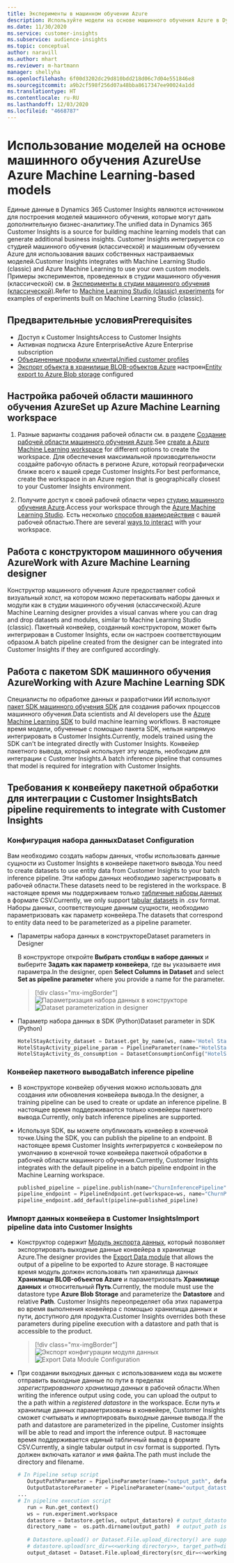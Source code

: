 ```yaml
---
title: Эксперименты в машинном обучении Azure
description: Используйте модели на основе машинного обучения Azure в Dynamics 365 Customer Insights.
ms.date: 11/30/2020
ms.service: customer-insights
ms.subservice: audience-insights
ms.topic: conceptual
author: naravill
ms.author: mhart
ms.reviewer: m-hartmann
manager: shellyha
ms.openlocfilehash: 6f00d3202dc29d810bdd218d06c7d04e551846e8
ms.sourcegitcommit: a9b2cf598f256d07a48bba8617347ee90024a1dd
ms.translationtype: HT
ms.contentlocale: ru-RU
ms.lasthandoff: 12/03/2020
ms.locfileid: "4668787"
---
```

# <a name="use-azure-machine-learning-based-models"></a><span data-ttu-id="8e638-103">Использование моделей на основе машинного обучения Azure</span><span class="sxs-lookup"><span data-stu-id="8e638-103">Use Azure Machine Learning-based models</span></span>

<span data-ttu-id="8e638-104">Единые данные в Dynamics 365 Customer Insights являются источником для построения моделей машинного обучения, которые могут дать дополнительную бизнес-аналитику.</span><span class="sxs-lookup"><span data-stu-id="8e638-104">The unified data in Dynamics 365 Customer Insights is a source for building machine learning models that can generate additional business insights.</span></span> <span data-ttu-id="8e638-105">Customer Insights интегрируется со студией машинного обучения (классической) и машинным обучением Azure для использования ваших собственных настраиваемых моделей.</span><span class="sxs-lookup"><span data-stu-id="8e638-105">Customer Insights integrates with Machine Learning Studio (classic) and Azure Machine Learning to use your own custom models.</span></span> <span data-ttu-id="8e638-106">Примеры экспериментов, проведенных в студии машинного обучения (классической) см. в [Эксперименты в студии машинного обучения (классической)](machine-learning-studio-experiments.md).</span><span class="sxs-lookup"><span data-stu-id="8e638-106">Refer to [Machine Learning Studio (classic) experiments](machine-learning-studio-experiments.md) for examples of experiments built on Machine Learning Studio (classic).</span></span> 

## <a name="prerequisites"></a><span data-ttu-id="8e638-107">Предварительные условия</span><span class="sxs-lookup"><span data-stu-id="8e638-107">Prerequisites</span></span>

- <span data-ttu-id="8e638-108">Доступ к Customer Insights</span><span class="sxs-lookup"><span data-stu-id="8e638-108">Access to Customer Insights</span></span>
- <span data-ttu-id="8e638-109">Активная подписка Azure Enterprise</span><span class="sxs-lookup"><span data-stu-id="8e638-109">Active Azure Enterprise subscription</span></span>
- [<span data-ttu-id="8e638-110">Объединенные профили клиента</span><span class="sxs-lookup"><span data-stu-id="8e638-110">Unified customer profiles</span></span>](data-unification.md)
- <span data-ttu-id="8e638-111">[Экспорт объекта в хранилище BLOB-объектов Azure](export-azure-blob-storage.md) настроен</span><span class="sxs-lookup"><span data-stu-id="8e638-111">[Entity export to Azure Blob storage](export-azure-blob-storage.md) configured</span></span>

## <a name="set-up-azure-machine-learning-workspace"></a><span data-ttu-id="8e638-112">Настройка рабочей области машинного обучения Azure</span><span class="sxs-lookup"><span data-stu-id="8e638-112">Set up Azure Machine Learning workspace</span></span>

1. <span data-ttu-id="8e638-113">Разные варианты создания рабочей области см. в разделе [Создание рабочей области машинного обучения Azure](https://docs.microsoft.com/azure/machine-learning/concept-workspace#-create-a-workspace).</span><span class="sxs-lookup"><span data-stu-id="8e638-113">See [create a Azure Machine Learning workspace](https://docs.microsoft.com/azure/machine-learning/concept-workspace#-create-a-workspace) for different options to create the workspace.</span></span> <span data-ttu-id="8e638-114">Для обеспечения максимальной производительности создайте рабочую область в регионе Azure, который географически ближе всего к вашей среде Customer Insights.</span><span class="sxs-lookup"><span data-stu-id="8e638-114">For best performance, create the workspace in an Azure region that is geographically closest to your Customer Insights environment.</span></span>

1. <span data-ttu-id="8e638-115">Получите доступ к своей рабочей области через [студию машинного обучения Azure](https://ml.azure.com/).</span><span class="sxs-lookup"><span data-stu-id="8e638-115">Access your workspace through the [Azure Machine Learning Studio](https://ml.azure.com/).</span></span> <span data-ttu-id="8e638-116">Есть несколько [способов взаимодействия](https://docs.microsoft.com/azure/machine-learning/concept-workspace#tools-for-workspace-interaction) с вашей рабочей областью.</span><span class="sxs-lookup"><span data-stu-id="8e638-116">There are several [ways to interact](https://docs.microsoft.com/azure/machine-learning/concept-workspace#tools-for-workspace-interaction) with your workspace.</span></span>

## <a name="work-with-azure-machine-learning-designer"></a><span data-ttu-id="8e638-117">Работа с конструктором машинного обучения Azure</span><span class="sxs-lookup"><span data-stu-id="8e638-117">Work with Azure Machine Learning designer</span></span>

<span data-ttu-id="8e638-118">Конструктор машинного обучения Azure предоставляет собой визуальный холст, на котором можно перетаскивать наборы данных и модули как в студии машинного обучения (классической).</span><span class="sxs-lookup"><span data-stu-id="8e638-118">Azure Machine Learning designer provides a visual canvas where you can drag and drop datasets and modules, similar to Machine Learning Studio (classic).</span></span> <span data-ttu-id="8e638-119">Пакетный конвейер, созданный конструктором, может быть интегрирован в Customer Insights, если он настроен соответствующим образом.</span><span class="sxs-lookup"><span data-stu-id="8e638-119">A batch pipeline created from the designer can be integrated into Customer Insights if they are configured accordingly.</span></span> 
   
## <a name="working-with-azure-machine-learning-sdk"></a><span data-ttu-id="8e638-120">Работа с пакетом SDK машинного обучения Azure</span><span class="sxs-lookup"><span data-stu-id="8e638-120">Working with Azure Machine Learning SDK</span></span>

<span data-ttu-id="8e638-121">Специалисты по обработке данных и разработчики ИИ используют [пакет SDK машинного обучения SDK](https://docs.microsoft.com/python/api/overview/azure/ml/?view=azure-ml-py&preserve-view=true) для создания рабочих процессов машинного обучения.</span><span class="sxs-lookup"><span data-stu-id="8e638-121">Data scientists and AI developers use the [Azure Machine Learning SDK](https://docs.microsoft.com/python/api/overview/azure/ml/?view=azure-ml-py&preserve-view=true) to build machine learning workflows.</span></span> <span data-ttu-id="8e638-122">В настоящее время модели, обученные с помощью пакета SDK, нельзя напрямую интегрировать в Customer Insights.</span><span class="sxs-lookup"><span data-stu-id="8e638-122">Currently, models trained using the SDK can't be integrated directly with Customer Insights.</span></span> <span data-ttu-id="8e638-123">Конвейер пакетного вывода, который использует эту модель, необходим для интеграции с Customer Insights.</span><span class="sxs-lookup"><span data-stu-id="8e638-123">A batch inference pipeline that consumes that model is required for integration with Customer Insights.</span></span>

## <a name="batch-pipeline-requirements-to-integrate-with-customer-insights"></a><span data-ttu-id="8e638-124">Требования к конвейеру пакетной обработки для интеграции с Customer Insights</span><span class="sxs-lookup"><span data-stu-id="8e638-124">Batch pipeline requirements to integrate with Customer Insights</span></span>

### <a name="dataset-configuration"></a><span data-ttu-id="8e638-125">Конфигурация набора данных</span><span class="sxs-lookup"><span data-stu-id="8e638-125">Dataset Configuration</span></span>

<span data-ttu-id="8e638-126">Вам необходимо создать наборы данных, чтобы использовать данные сущности из Customer Insights в конвейере пакетного вывода.</span><span class="sxs-lookup"><span data-stu-id="8e638-126">You need to create datasets to use entity data from Customer Insights to your batch inference pipeline.</span></span> <span data-ttu-id="8e638-127">Эти наборы данных необходимо зарегистрировать в рабочей области.</span><span class="sxs-lookup"><span data-stu-id="8e638-127">These datasets need to be registered in the workspace.</span></span> <span data-ttu-id="8e638-128">В настоящее время мы поддерживаем только [табличные наборы данных](https://docs.microsoft.com/azure/machine-learning/how-to-create-register-datasets#tabulardataset) в формате CSV.</span><span class="sxs-lookup"><span data-stu-id="8e638-128">Currently, we only support [tabular datasets](https://docs.microsoft.com/azure/machine-learning/how-to-create-register-datasets#tabulardataset) in .csv format.</span></span> <span data-ttu-id="8e638-129">Наборы данных, соответствующие данным сущности, необходимо параметризовать как параметр конвейера.</span><span class="sxs-lookup"><span data-stu-id="8e638-129">The datasets that correspond to entity data need to be parameterized as a pipeline parameter.</span></span>
   
* <span data-ttu-id="8e638-130">Параметры набора данных в конструкторе</span><span class="sxs-lookup"><span data-stu-id="8e638-130">Dataset parameters in Designer</span></span>
   
     <span data-ttu-id="8e638-131">В конструкторе откройте **Выбрать столбцы в наборе данных** и выберите **Задать как параметр конвейера**, где вы указываете имя параметра.</span><span class="sxs-lookup"><span data-stu-id="8e638-131">In the designer, open **Select Columns in Dataset** and select **Set as pipeline parameter** where you provide a name for the parameter.</span></span>

     > [!div class="mx-imgBorder"]
     > <span data-ttu-id="8e638-132">![Параметризация набора данных в конструкторе](media/intelligence-designer-dataset-parameters.png "Параметризация набора данных в конструкторе")</span><span class="sxs-lookup"><span data-stu-id="8e638-132">![Dataset parameterization in designer](media/intelligence-designer-dataset-parameters.png "Dataset parameterization in designer")</span></span>
   
* <span data-ttu-id="8e638-133">Параметр набора данных в SDK (Python)</span><span class="sxs-lookup"><span data-stu-id="8e638-133">Dataset parameter in SDK (Python)</span></span>
   
   ```python
   HotelStayActivity_dataset = Dataset.get_by_name(ws, name='Hotel Stay Activity Data')
   HotelStayActivity_pipeline_param = PipelineParameter(name="HotelStayActivity_pipeline_param", default_value=HotelStayActivity_dataset)
   HotelStayActivity_ds_consumption = DatasetConsumptionConfig("HotelStayActivity_dataset", HotelStayActivity_pipeline_param)
   ```

### <a name="batch-inference-pipeline"></a><span data-ttu-id="8e638-134">Конвейер пакетного вывода</span><span class="sxs-lookup"><span data-stu-id="8e638-134">Batch inference pipeline</span></span>
  
* <span data-ttu-id="8e638-135">В конструкторе конвейер обучения можно использовать для создания или обновления конвейера вывода.</span><span class="sxs-lookup"><span data-stu-id="8e638-135">In the designer, a training pipeline can be used to create or update an inference pipeline.</span></span> <span data-ttu-id="8e638-136">В настоящее время поддерживаются только конвейеры пакетного вывода.</span><span class="sxs-lookup"><span data-stu-id="8e638-136">Currently, only batch inference pipelines are supported.</span></span>

* <span data-ttu-id="8e638-137">Используя SDK, вы можете опубликовать конвейер в конечной точке.</span><span class="sxs-lookup"><span data-stu-id="8e638-137">Using the SDK, you can publish the pipeline to an endpoint.</span></span> <span data-ttu-id="8e638-138">В настоящее время Customer Insights интегрируется с конвейером по умолчанию в конечной точке конвейера пакетной обработки в рабочей области машинного обучения.</span><span class="sxs-lookup"><span data-stu-id="8e638-138">Currently, Customer Insights integrates with the default pipeline in a batch pipeline endpoint in the Machine Learning workspace.</span></span>
   
   ```python
   published_pipeline = pipeline.publish(name="ChurnInferencePipeline", description="Published Churn Inference pipeline")
   pipeline_endpoint = PipelineEndpoint.get(workspace=ws, name="ChurnPipelineEndpoint") 
   pipeline_endpoint.add_default(pipeline=published_pipeline)
   ```

### <a name="import-pipeline-data-into-customer-insights"></a><span data-ttu-id="8e638-139">Импорт данных конвейера в Customer Insights</span><span class="sxs-lookup"><span data-stu-id="8e638-139">Import pipeline data into Customer Insights</span></span>

* <span data-ttu-id="8e638-140">Конструктор содержит [Модуль экспорта данных](https://docs.microsoft.com/azure/machine-learning/algorithm-module-reference/export-data), который позволяет экспортировать выходные данные конвейера в хранилище Azure.</span><span class="sxs-lookup"><span data-stu-id="8e638-140">The designer provides the [Export Data module](https://docs.microsoft.com/azure/machine-learning/algorithm-module-reference/export-data) that allows the output of a pipeline to be exported to Azure storage.</span></span> <span data-ttu-id="8e638-141">В настоящее время модуль должен использовать тип хранилища данных **Хранилище BLOB-объектов Azure** и параметризовать **Хранилище данных** и относительный **Путь**.</span><span class="sxs-lookup"><span data-stu-id="8e638-141">Currently, the module must use the datastore type **Azure Blob Storage** and parameterize the **Datastore** and relative **Path**.</span></span> <span data-ttu-id="8e638-142">Customer Insights переопределяет оба этих параметра во время выполнения конвейера с помощью хранилища данных и пути, доступного для продукта.</span><span class="sxs-lookup"><span data-stu-id="8e638-142">Customer Insights overrides both these parameters during pipeline execution with a datastore and path that is accessible to the product.</span></span>
   > [!div class="mx-imgBorder"]
   > <span data-ttu-id="8e638-143">![Экспорт конфигурации модуля данных](media/intelligence-designer-importdata.png "Экспорт конфигурации модуля данных")</span><span class="sxs-lookup"><span data-stu-id="8e638-143">![Export Data Module Configuration](media/intelligence-designer-importdata.png "Export Data Module Configuration")</span></span>
   
* <span data-ttu-id="8e638-144">При создании выходных данных с использованием кода вы можете отправить выходные данные по пути в пределах *зарегистрированного хранилища данных* в рабочей области.</span><span class="sxs-lookup"><span data-stu-id="8e638-144">When writing the inference output using code, you can upload the output to the a path within a *registered datastore* in the workspace.</span></span> <span data-ttu-id="8e638-145">Если путь и хранилище данных параметризованы в конвейере, Customer Insights сможет считывать и импортировать выходные данные вывода.</span><span class="sxs-lookup"><span data-stu-id="8e638-145">If the path and datastore are parameterized in the pipeline, Customer insights will be able to read and import the inference output.</span></span> <span data-ttu-id="8e638-146">В настоящее время поддерживается единый табличный вывод в формате CSV.</span><span class="sxs-lookup"><span data-stu-id="8e638-146">Currently, a single tabular output in csv format is supported.</span></span> <span data-ttu-id="8e638-147">Путь должен включать каталог и имя файла.</span><span class="sxs-lookup"><span data-stu-id="8e638-147">The path must include the directory and filename.</span></span>

   ```python
   # In Pipeline setup script
      OutputPathParameter = PipelineParameter(name="output_path", default_value="HotelChurnOutput/HotelChurnOutput.csv")
      OutputDatastoreParameter = PipelineParameter(name="output_datastore", default_value="workspaceblobstore")
   ...
   # In pipeline execution script
      run = Run.get_context()
      ws = run.experiment.workspace
      datastore = Datastore.get(ws, output_datastore) # output_datastore is parameterized
      directory_name =  os.path.dirname(output_path)  # output_path is parameterized.
      
      # Datastore.upload() or Dataset.File.upload_directory() are supported methods to uplaod the data
      # datastore.upload(src_dir=<<working directory>>, target_path=directory_name, overwrite=False, show_progress=True)
      output_dataset = Dataset.File.upload_directory(src_dir=<<working directory>>, target = (datastore, directory_name)) # Remove trailing "/" from directory_name
   ```
